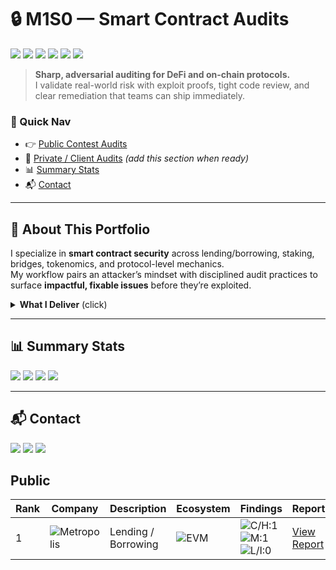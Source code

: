 # 🔒 M1S0 — Smart Contract Audits

<p>
  <img src="https://img.shields.io/badge/Focus-Smart%20Contracts-blueviolet?style=flat-square" />
  <img src="https://img.shields.io/badge/Method-Exploit%20POCs%20%7C%20Code%20Review%20%7C%20Threat%20Modeling-0ea5e9?style=flat-square" />
  <img src="https://img.shields.io/badge/Ecosystems-ETH%20%7C%20BSC%20%7C%20Polygon%20%7C%20Solana-10b981?style=flat-square" />
  <img src="https://img.shields.io/badge/Platforms-Sherlock%20%7C%20Code4rena%20%7C%20Immunefi-64748b?style=flat-square" />
  <img src="https://img.shields.io/badge/Freelance-Open-brightgreen?style=flat-square" />
  <img src="https://img.shields.io/badge/Last%20Updated-2025--09--05-334155?style=flat-square" />
</p>

> **Sharp, adversarial auditing for DeFi and on-chain protocols.**  
> I validate real-world risk with exploit proofs, tight code review, and clear remediation that teams can ship immediately.

### 🔗 Quick Nav
- 👉 [Public Contest Audits](#-public-contest-audits)
- 🔐 [Private / Client Audits](#-private-client-audits) *(add this section when ready)*
- 📊 [Summary Stats](#-summary-stats)
- 📬 [Contact](#-contact)

---

## 🧠 About This Portfolio

I specialize in **smart contract security** across lending/borrowing, staking, bridges, tokenomics, and protocol-level mechanics.  
My workflow pairs an attacker’s mindset with disciplined audit practices to surface **impactful, fixable issues** before they’re exploited.

<details>
<summary><b>What I Deliver</b> (click)</summary>

- ⚡ **Exploit-driven validation** — proofs that demonstrate practical impact.  
- 🛠️ **Clear fixes** — precise remediation and safer patterns.  
- 🧪 **Structured testing** — invariants, state transitions, and economic edge cases.  
- 🧭 **Severity mapping** — Critical / High / Medium / Low/Info, with rationale.  
- 🔁 **Dev-friendly diffs** — highlight risky code paths and safe rewrites.
</details>

---

## 📊 Summary Stats
<!-- Update these numbers as you go -->
<p>
  <img src="https://img.shields.io/badge/Reports-1-blue?style=flat-square" />
  <img src="https://img.shields.io/badge/Public%20Contests-1-0ea5e9?style=flat-square" />
  <img src="https://img.shields.io/badge/Private%20Audits-0-64748b?style=flat-square" />
  <img src="https://img.shields.io/badge/Critical%2FHigh-1-red?style=flat-square" />
</p>

---

## 📬 Contact
<p>
  <a href="https://x.com/UnknownMnz"><img src="https://img.shields.io/badge/Twitter-@M1S0-1DA1F2?style=flat-square&logo=x" /></a>
  <a href="https://www.linkedin.com/in/m1s0/"><img src="https://img.shields.io/badge/LinkedIn-M1S0-0A66C2?style=flat-square&logo=linkedin&logoColor=white" /></a>
  <a href="https://bugcrowd.com/M1S0"><img src="https://img.shields.io/badge/Bugcrowd-Profile-FF5500?style=flat-square&logo=bugcrowd&logoColor=white" /></a>
</p>



## Public

| Rank | Company | Description | Ecosystem | Findings | Report |
| ---- | -------- | ----------- | --------- | -------- | ------ |
| 1 | ![Metropolis](./assets/logos/metropolis.png) | Lending / Borrowing | ![EVM](./assets/chains/evm.svg) | ![C/H:1](https://img.shields.io/badge/C/H-1-red) ![M:1](https://img.shields.io/badge/M-1-orange) ![L/I:0](https://img.shields.io/badge/L/I-0-gray) | [View Report](./reports/Metropolis.pdf) |

